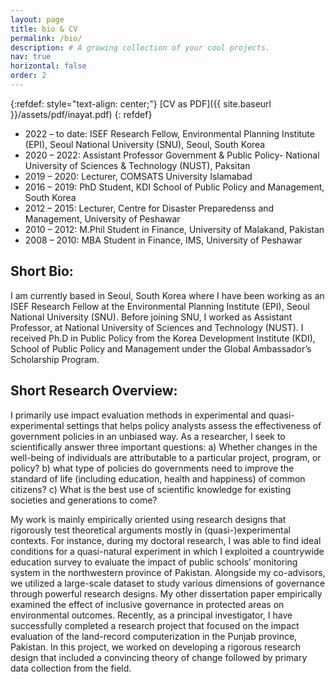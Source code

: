 ```yaml
---
layout: page
title: bio & CV
permalink: /bio/
description: # A growing collection of your cool projects.
nav: true
horizontal: false
order: 2
---
```

{:refdef: style="text-align: center;"}
[CV as PDF]({{ site.baseurl }}/assets/pdf/inayat.pdf) 
{: refdef}
&nbsp;
*	2022 – to date: ISEF Research Fellow, Environmental Planning Institute (EPI), Seoul National University (SNU), Seoul, South Korea
*	2020 – 2022: Assistant Professor Government & Public Policy- National University of Sciences & Technology (NUST), Paksitan
*	2019 – 2020: Lecturer, COMSATS University Islamabad
*	2016 – 2019: PhD Student, KDI School of Public Policy and Management, South Korea
*	2012 – 2015: Lecturer, Centre for Disaster Preparedenss and Management, University of Peshawar
*	2010 – 2012: M.Phil Student in Finance, University of Malakand, Pakistan
*	2008 – 2010: MBA Student in Finance, IMS, University of Peshawar
&nbsp;
## Short Bio:
I am currently based in Seoul, South Korea where I have been working as an ISEF Research Fellow at the Environmental Planning Institute (EPI), Seoul National University (SNU). Before joining SNU, I worked as Assistant Professor, at National University of Sciences and Technology (NUST). I received Ph.D in Public Policy from the Korea Development Institute (KDI), School of Public Policy and Management under the Global Ambassador’s Scholarship Program.

## Short Research Overview:
I primarily use impact evaluation methods in experimental and quasi-experimental settings that helps policy analysts assess the effectiveness of government policies in an unbiased way. As a researcher, I seek to scientifically answer three important questions: a) Whether changes in the well-being of individuals are attributable to a particular project, program, or policy? b) what type of policies do governments need to improve the standard of life (including education, health and happiness) of common citizens? c) What is the best use of scientific knowledge for existing societies and generations to come?

My work is mainly empirically oriented using research designs that rigorously test theoretical arguments mostly in (quasi-)experimental contexts. For instance, during my doctoral research, I was able to find ideal conditions for a quasi-natural experiment in which I exploited a countrywide education survey to evaluate the impact of public schools’ monitoring system in the northwestern province of Pakistan. Alongside my co-advisors, we utilized a large-scale dataset to study various dimensions of governance through powerful research designs. My other dissertation paper empirically examined the effect of inclusive governance in protected areas on environmental outcomes. Recently, as a principal investigator, I have successfully completed a research project that focused on the impact evaluation of the land-record computerization in the Punjab province, Pakistan. In this project, we worked on developing a rigorous research design that included a convincing theory of change followed by primary data collection from the field.



